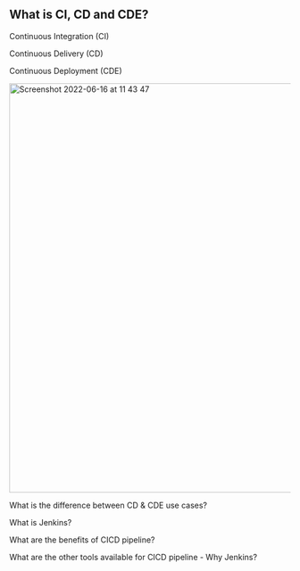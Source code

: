 ## What is CI, CD and CDE?

Continuous Integration (CI) 

Continuous Delivery (CD)

Continuous Deployment (CDE)

<img width="734" alt="Screenshot 2022-06-16 at 11 43 47" src="https://user-images.githubusercontent.com/105854053/174053672-0df6beb5-a50b-40bc-bec3-941d35fc18a8.png">


What is the difference between CD & CDE use cases?

What is Jenkins?

What are the benefits of CICD pipeline?

What are the other tools available for CICD pipeline - Why Jenkins?

